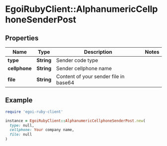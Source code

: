 # EgoiRubyClient::AlphanumericCellphoneSenderPost

## Properties

| Name | Type | Description | Notes |
| ---- | ---- | ----------- | ----- |
| **type** | **String** | Sender code type |  |
| **cellphone** | **String** | Sender cellphone name |  |
| **file** | **String** | Content of your sender file in base64 |  |

## Example

```ruby
require 'egoi-ruby-client'

instance = EgoiRubyClient::AlphanumericCellphoneSenderPost.new(
  type: null,
  cellphone: Your company name,
  file: null
)
```

